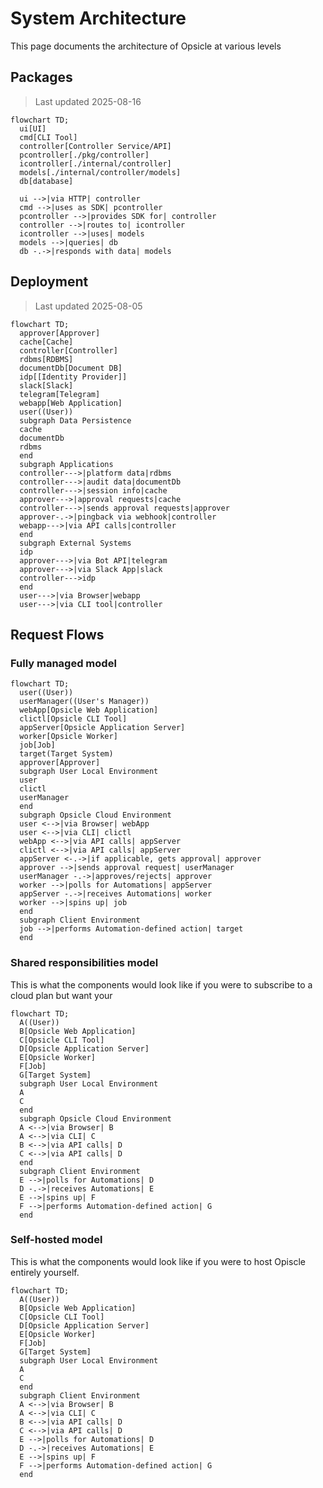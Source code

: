 # System Architecture

This page documents the architecture of Opsicle at various levels

## Packages

> Last updated 2025-08-16

```mermaid
flowchart TD;
  ui[UI]
  cmd[CLI Tool]
  controller[Controller Service/API]
  pcontroller[./pkg/controller]
  icontroller[./internal/controller]
  models[./internal/controller/models]
  db[database]

  ui -->|via HTTP| controller
  cmd -->|uses as SDK| pcontroller
  pcontroller -->|provides SDK for| controller
  controller -->|routes to| icontroller
  icontroller -->|uses| models
  models -->|queries| db
  db -.->|responds with data| models
```

## Deployment

> Last updated 2025-08-05


```mermaid
flowchart TD;
  approver[Approver]
  cache[Cache]
  controller[Controller]
  rdbms[RDBMS]
  documentDb[Document DB]
  idp[[Identity Provider]]
  slack[Slack]
  telegram[Telegram]
  webapp[Web Application]
  user((User))
  subgraph Data Persistence
  cache
  documentDb
  rdbms
  end
  subgraph Applications
  controller--->|platform data|rdbms
  controller--->|audit data|documentDb
  controller--->|session info|cache
  approver--->|approval requests|cache
  controller--->|sends approval requests|approver
  approver-.->|pingback via webhook|controller
  webapp--->|via API calls|controller
  end
  subgraph External Systems
  idp
  approver--->|via Bot API|telegram
  approver--->|via Slack App|slack
  controller--->idp
  end
  user--->|via Browser|webapp
  user--->|via CLI tool|controller
```

## Request Flows

### Fully managed model

```mermaid
flowchart TD;
  user((User))
  userManager((User's Manager))
  webApp[Opsicle Web Application]
  clictl[Opsicle CLI Tool]
  appServer[Opsicle Application Server]
  worker[Opsicle Worker]
  job[Job]
  target(Target System)
  approver[Approver]
  subgraph User Local Environment
  user
  clictl
  userManager
  end
  subgraph Opsicle Cloud Environment
  user <-->|via Browser| webApp
  user <-->|via CLI| clictl
  webApp <-->|via API calls| appServer
  clictl <-->|via API calls| appServer
  appServer <-.->|if applicable, gets approval| approver
  approver -->|sends approval request| userManager
  userManager -.->|approves/rejects| approver
  worker -->|polls for Automations| appServer
  appServer -.->|receives Automations| worker
  worker -->|spins up| job
  end
  subgraph Client Environment
  job -->|performs Automation-defined action| target
  end
```


### Shared responsibilities model

This is what the components would look like if you were to subscribe to a cloud plan but want your 

```mermaid
flowchart TD;
  A((User))
  B[Opsicle Web Application]
  C[Opsicle CLI Tool]
  D[Opsicle Application Server]
  E[Opsicle Worker]
  F[Job]
  G[Target System]
  subgraph User Local Environment
  A
  C
  end
  subgraph Opsicle Cloud Environment
  A <-->|via Browser| B
  A <-->|via CLI| C
  B <-->|via API calls| D
  C <-->|via API calls| D
  end
  subgraph Client Environment
  E -->|polls for Automations| D
  D -.->|receives Automations| E
  E -->|spins up| F
  F -->|performs Automation-defined action| G
  end
```

### Self-hosted model

This is what the components would look like if you were to host Opiscle entirely yourself.

```mermaid
flowchart TD;
  A((User))
  B[Opsicle Web Application]
  C[Opsicle CLI Tool]
  D[Opsicle Application Server]
  E[Opsicle Worker]
  F[Job]
  G[Target System]
  subgraph User Local Environment
  A
  C
  end
  subgraph Client Environment
  A <-->|via Browser| B
  A <-->|via CLI| C
  B <-->|via API calls| D
  C <-->|via API calls| D
  E -->|polls for Automations| D
  D -.->|receives Automations| E
  E -->|spins up| F
  F -->|performs Automation-defined action| G
  end
```
